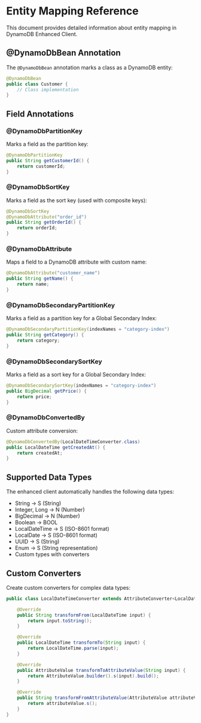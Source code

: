 # Entity Mapping Reference

This document provides detailed information about entity mapping in DynamoDB Enhanced Client.

## @DynamoDbBean Annotation

The `@DynamoDbBean` annotation marks a class as a DynamoDB entity:

```java
@DynamoDbBean
public class Customer {
    // Class implementation
}
```

## Field Annotations

### @DynamoDbPartitionKey
Marks a field as the partition key:

```java
@DynamoDbPartitionKey
public String getCustomerId() {
    return customerId;
}
```

### @DynamoDbSortKey
Marks a field as the sort key (used with composite keys):

```java
@DynamoDbSortKey
@DynamoDbAttribute("order_id")
public String getOrderId() {
    return orderId;
}
```

### @DynamoDbAttribute
Maps a field to a DynamoDB attribute with custom name:

```java
@DynamoDbAttribute("customer_name")
public String getName() {
    return name;
}
```

### @DynamoDbSecondaryPartitionKey
Marks a field as a partition key for a Global Secondary Index:

```java
@DynamoDbSecondaryPartitionKey(indexNames = "category-index")
public String getCategory() {
    return category;
}
```

### @DynamoDbSecondarySortKey
Marks a field as a sort key for a Global Secondary Index:

```java
@DynamoDbSecondarySortKey(indexNames = "category-index")
public BigDecimal getPrice() {
    return price;
}
```

### @DynamoDbConvertedBy
Custom attribute conversion:

```java
@DynamoDbConvertedBy(LocalDateTimeConverter.class)
public LocalDateTime getCreatedAt() {
    return createdAt;
}
```

## Supported Data Types

The enhanced client automatically handles the following data types:

- String → S (String)
- Integer, Long → N (Number)
- BigDecimal → N (Number)
- Boolean → BOOL
- LocalDateTime → S (ISO-8601 format)
- LocalDate → S (ISO-8601 format)
- UUID → S (String)
- Enum → S (String representation)
- Custom types with converters

## Custom Converters

Create custom converters for complex data types:

```java
public class LocalDateTimeConverter extends AttributeConverter<LocalDateTime, String> {

    @Override
    public String transformFrom(LocalDateTime input) {
        return input.toString();
    }

    @Override
    public LocalDateTime transformTo(String input) {
        return LocalDateTime.parse(input);
    }

    @Override
    public AttributeValue transformToAttributeValue(String input) {
        return AttributeValue.builder().s(input).build();
    }

    @Override
    public String transformFromAttributeValue(AttributeValue attributeValue) {
        return attributeValue.s();
    }
}
```